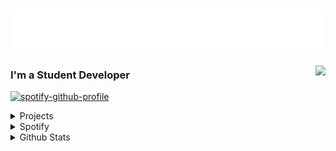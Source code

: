 <h1 align="left">
  <img src="https://raw.githubusercontent.com/Crispy-Cream/Crispy-Cream/fa9740a2eb21238f25347affa0d7eea58d335ff6/assets/CrispyHeader.svg" alt="Greeting" />
</h1>

<a href="https://discord.com/users/455139054464270345">
  <img src="https://lanyard-profile-readme.vercel.app/api/455139054464270345?animated=true&borderRadius=30px" align="right" />
</a>



### I'm a Student Developer 

[![spotify-github-profile](https://spotify-github-profile.vercel.app/api/view?uid=tylermtexas&cover_image=true&theme=default)](https://github.com/kittinan/spotify-github-profile)

<details>
<summary>Projects</summary>
  
![Metrics](github-metrics.svg)
*[Projects](https://github.com/Crispy-Cream?tab=projects)*

</details>

<details>
<summary>Spotify</summary>
<br>
  
[![spotify-github-profile](https://spotify-github-profile.vercel.app/api/view?uid=tylermtexas&cover_image=true&theme=default)](https://github.com/kittinan/spotify-github-profile)
<br>
</details>

<details>
<summary>Github Stats</summary>
<br>
  
![Metrics](https://raw.githubusercontent.com/Crispy-Cream/img-gen/5dff850330e90515ffe2c2faa197ce0343e2f2ca/github-metrics.svg)
 
<br><br>
</details>
